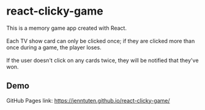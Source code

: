 # react-clicky-game
This is a memory game app created with React.\
\
Each TV show card can only be clicked once; if they are clicked more than once during a game, the player loses.\
\
If the user doesn't click on any cards twice, they will be notified that they've won.

## Demo
GitHub Pages link: https://jenntuten.github.io/react-clicky-game/